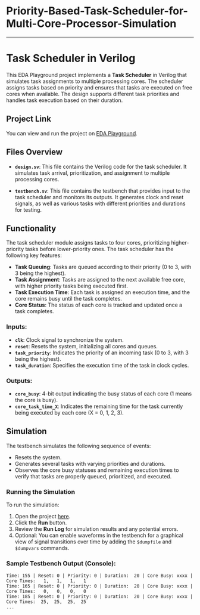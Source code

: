 # Priority-Based-Task-Scheduler-for-Multi-Core-Processor-Simulation

---

# Task Scheduler in Verilog

This EDA Playground project implements a **Task Scheduler** in Verilog that simulates task assignments to multiple processing cores. The scheduler assigns tasks based on priority and ensures that tasks are executed on free cores when available. The design supports different task priorities and handles task execution based on their duration.

## Project Link

You can view and run the project on [EDA Playground](https://www.edaplayground.com/x/Zd8y).

## Files Overview

- **`design.sv`**: This file contains the Verilog code for the task scheduler. It simulates task arrival, prioritization, and assignment to multiple processing cores.
  
- **`testbench.sv`**: This file contains the testbench that provides input to the task scheduler and monitors its outputs. It generates clock and reset signals, as well as various tasks with different priorities and durations for testing.

## Functionality

The task scheduler module assigns tasks to four cores, prioritizing higher-priority tasks before lower-priority ones. The task scheduler has the following key features:

- **Task Queuing**: Tasks are queued according to their priority (0 to 3, with 3 being the highest).
- **Task Assignment**: Tasks are assigned to the next available free core, with higher priority tasks being executed first.
- **Task Execution Time**: Each task is assigned an execution time, and the core remains busy until the task completes.
- **Core Status**: The status of each core is tracked and updated once a task completes.

### Inputs:

- **`clk`**: Clock signal to synchronize the system.
- **`reset`**: Resets the system, initializing all cores and queues.
- **`task_priority`**: Indicates the priority of an incoming task (0 to 3, with 3 being the highest).
- **`task_duration`**: Specifies the execution time of the task in clock cycles.

### Outputs:

- **`core_busy`**: 4-bit output indicating the busy status of each core (1 means the core is busy).
- **`core_task_time_X`**: Indicates the remaining time for the task currently being executed by each core (X = 0, 1, 2, 3).

## Simulation

The testbench simulates the following sequence of events:
- Resets the system.
- Generates several tasks with varying priorities and durations.
- Observes the core busy statuses and remaining execution times to verify that tasks are properly queued, prioritized, and executed.

### Running the Simulation

To run the simulation:
1. Open the project [here](https://www.edaplayground.com/x/Zd8y).
2. Click the **Run** button.
3. Review the **Run Log** for simulation results and any potential errors.
4. Optional: You can enable waveforms in the testbench for a graphical view of signal transitions over time by adding the `$dumpfile` and `$dumpvars` commands.

### Sample Testbench Output (Console):

```
Time: 155 | Reset: 0 | Priority: 0 | Duration:  20 | Core Busy: xxxx | Core Times:   1,   1,   1,   1
Time: 165 | Reset: 0 | Priority: 0 | Duration:  20 | Core Busy: xxxx | Core Times:   0,   0,   0,   0
Time: 185 | Reset: 0 | Priority: 0 | Duration:  20 | Core Busy: xxxx | Core Times:  25,  25,  25,  25
...
```
